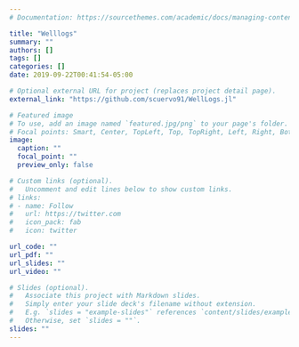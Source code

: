 ```yaml
---
# Documentation: https://sourcethemes.com/academic/docs/managing-content/

title: "Welllogs"
summary: ""
authors: []
tags: []
categories: []
date: 2019-09-22T00:41:54-05:00

# Optional external URL for project (replaces project detail page).
external_link: "https://github.com/scuervo91/WellLogs.jl"

# Featured image
# To use, add an image named `featured.jpg/png` to your page's folder.
# Focal points: Smart, Center, TopLeft, Top, TopRight, Left, Right, BottomLeft, Bottom, BottomRight.
image:
  caption: ""
  focal_point: ""
  preview_only: false

# Custom links (optional).
#   Uncomment and edit lines below to show custom links.
# links:
# - name: Follow
#   url: https://twitter.com
#   icon_pack: fab
#   icon: twitter

url_code: ""
url_pdf: ""
url_slides: ""
url_video: ""

# Slides (optional).
#   Associate this project with Markdown slides.
#   Simply enter your slide deck's filename without extension.
#   E.g. `slides = "example-slides"` references `content/slides/example-slides.md`.
#   Otherwise, set `slides = ""`.
slides: ""
---
```

